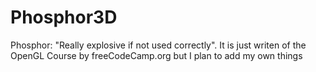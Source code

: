 # Phosphor3D
Phosphor: "Really explosive if not used correctly".  It is just writen of the OpenGL Course by freeCodeCamp.org but I plan to add my own things

